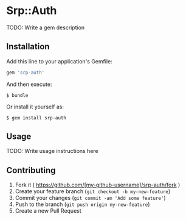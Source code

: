 # Srp::Auth

TODO: Write a gem description

## Installation

Add this line to your application's Gemfile:

```ruby
gem 'srp-auth'
```

And then execute:

    $ bundle

Or install it yourself as:

    $ gem install srp-auth

## Usage

TODO: Write usage instructions here

## Contributing

1. Fork it ( https://github.com/[my-github-username]/srp-auth/fork )
2. Create your feature branch (`git checkout -b my-new-feature`)
3. Commit your changes (`git commit -am 'Add some feature'`)
4. Push to the branch (`git push origin my-new-feature`)
5. Create a new Pull Request
